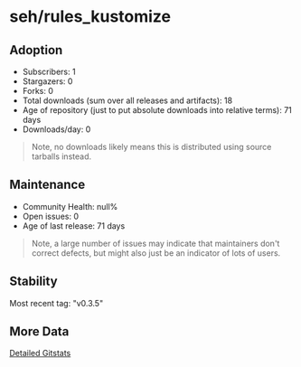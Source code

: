 # seh/rules_kustomize

## Adoption

- Subscribers: 1
- Stargazers: 0
- Forks: 0
- Total downloads (sum over all releases and artifacts): 18
- Age of repository (just to put absolute downloads into relative terms): 71 days
- Downloads/day: 0

> Note, no downloads likely means this is distributed using source tarballs instead.

## Maintenance

- Community Health: null%
- Open issues: 0
- Age of last release: 71 days

> Note, a large number of issues may indicate that maintainers don't correct defects, but might also
> just be an indicator of lots of users.

## Stability

Most recent tag: "v0.3.5"

## More Data

[Detailed Gitstats](/bazel-catalog/gitstats/seh/rules_kustomize)

